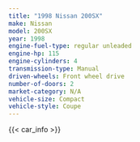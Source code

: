 ```yaml
---
title: "1998 Nissan 200SX"
make: Nissan
model: 200SX
year: 1998
engine-fuel-type: regular unleaded
engine-hp: 115
engine-cylinders: 4
transmission-type: Manual
driven-wheels: Front wheel drive
number-of-doors: 2
market-category: N/A
vehicle-size: Compact
vehicle-style: Coupe
---
```


{{< car_info >}}
